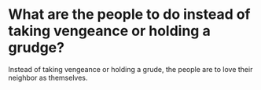 # What are the people to do instead of taking vengeance or holding a grudge?

Instead of taking vengeance or holding a grude, the people are to love their neighbor as themselves.
